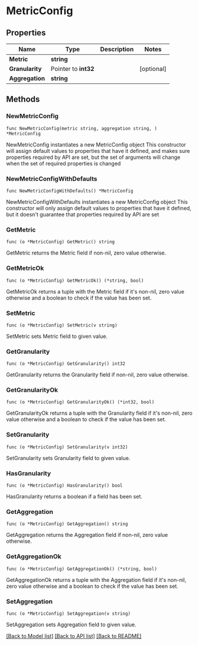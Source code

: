 # MetricConfig

## Properties

Name | Type | Description | Notes
------------ | ------------- | ------------- | -------------
**Metric** | **string** |  | 
**Granularity** | Pointer to **int32** |  | [optional] 
**Aggregation** | **string** |  | 

## Methods

### NewMetricConfig

`func NewMetricConfig(metric string, aggregation string, ) *MetricConfig`

NewMetricConfig instantiates a new MetricConfig object
This constructor will assign default values to properties that have it defined,
and makes sure properties required by API are set, but the set of arguments
will change when the set of required properties is changed

### NewMetricConfigWithDefaults

`func NewMetricConfigWithDefaults() *MetricConfig`

NewMetricConfigWithDefaults instantiates a new MetricConfig object
This constructor will only assign default values to properties that have it defined,
but it doesn't guarantee that properties required by API are set

### GetMetric

`func (o *MetricConfig) GetMetric() string`

GetMetric returns the Metric field if non-nil, zero value otherwise.

### GetMetricOk

`func (o *MetricConfig) GetMetricOk() (*string, bool)`

GetMetricOk returns a tuple with the Metric field if it's non-nil, zero value otherwise
and a boolean to check if the value has been set.

### SetMetric

`func (o *MetricConfig) SetMetric(v string)`

SetMetric sets Metric field to given value.


### GetGranularity

`func (o *MetricConfig) GetGranularity() int32`

GetGranularity returns the Granularity field if non-nil, zero value otherwise.

### GetGranularityOk

`func (o *MetricConfig) GetGranularityOk() (*int32, bool)`

GetGranularityOk returns a tuple with the Granularity field if it's non-nil, zero value otherwise
and a boolean to check if the value has been set.

### SetGranularity

`func (o *MetricConfig) SetGranularity(v int32)`

SetGranularity sets Granularity field to given value.

### HasGranularity

`func (o *MetricConfig) HasGranularity() bool`

HasGranularity returns a boolean if a field has been set.

### GetAggregation

`func (o *MetricConfig) GetAggregation() string`

GetAggregation returns the Aggregation field if non-nil, zero value otherwise.

### GetAggregationOk

`func (o *MetricConfig) GetAggregationOk() (*string, bool)`

GetAggregationOk returns a tuple with the Aggregation field if it's non-nil, zero value otherwise
and a boolean to check if the value has been set.

### SetAggregation

`func (o *MetricConfig) SetAggregation(v string)`

SetAggregation sets Aggregation field to given value.



[[Back to Model list]](../README.md#documentation-for-models) [[Back to API list]](../README.md#documentation-for-api-endpoints) [[Back to README]](../README.md)


